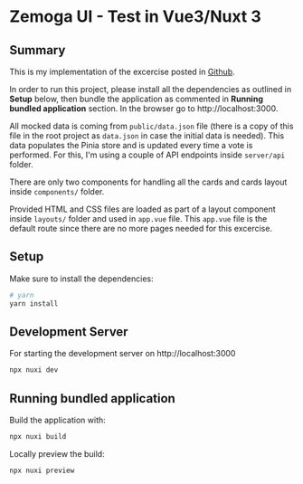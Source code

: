 # Zemoga UI - Test in Vue3/Nuxt 3

## Summary

This is my implementation of the excercise posted in [Github](https://github.com/zemoga/ui-test). 

In order to run this project, please install all the dependencies as outlined in **Setup** below, then bundle the application as commented in **Running bundled application** section. In the browser go to http://localhost:3000.

All mocked data is coming from `public/data.json` file (there is a copy of this file in the root project as `data.json` in case the initial data is needed). This data populates the Pinia store and is updated every time a vote is performed. For this, I'm using a couple of API endpoints inside `server/api` folder.

There are only two components for handling all the cards and cards layout inside `components/` folder.

Provided HTML and CSS files are loaded as part of a layout component inside `layouts/` folder and used in `app.vue` file. This `app.vue` file is the default route since there are no more pages needed for this excercise.

## Setup

Make sure to install the dependencies:

```bash
# yarn
yarn install
```

## Development Server

For starting the development server on http://localhost:3000

```bash
npx nuxi dev
```

## Running bundled application

Build the application with:

```bash
npx nuxi build
```

Locally preview the build:

```bash
npx nuxi preview
```
